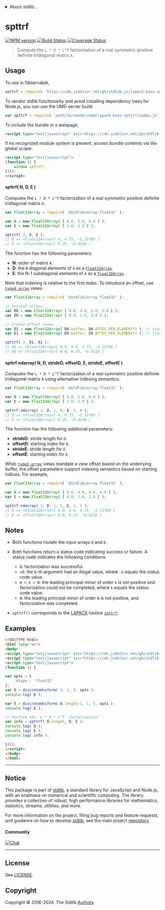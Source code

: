 <!--

@license Apache-2.0

Copyright (c) 2024 The Stdlib Authors.

Licensed under the Apache License, Version 2.0 (the "License");
you may not use this file except in compliance with the License.
You may obtain a copy of the License at

   http://www.apache.org/licenses/LICENSE-2.0

Unless required by applicable law or agreed to in writing, software
distributed under the License is distributed on an "AS IS" BASIS,
WITHOUT WARRANTIES OR CONDITIONS OF ANY KIND, either express or implied.
See the License for the specific language governing permissions and
limitations under the License.

-->


<details>
  <summary>
    About stdlib...
  </summary>
  <p>We believe in a future in which the web is a preferred environment for numerical computation. To help realize this future, we've built stdlib. stdlib is a standard library, with an emphasis on numerical and scientific computation, written in JavaScript (and C) for execution in browsers and in Node.js.</p>
  <p>The library is fully decomposable, being architected in such a way that you can swap out and mix and match APIs and functionality to cater to your exact preferences and use cases.</p>
  <p>When you use stdlib, you can be absolutely certain that you are using the most thorough, rigorous, well-written, studied, documented, tested, measured, and high-quality code out there.</p>
  <p>To join us in bringing numerical computing to the web, get started by checking us out on <a href="https://github.com/stdlib-js/stdlib">GitHub</a>, and please consider <a href="https://opencollective.com/stdlib">financially supporting stdlib</a>. We greatly appreciate your continued support!</p>
</details>

# spttrf

[![NPM version][npm-image]][npm-url] [![Build Status][test-image]][test-url] [![Coverage Status][coverage-image]][coverage-url] <!-- [![dependencies][dependencies-image]][dependencies-url] -->

> Compute the `L * D * L^T` factorization of a real symmetric positive definite tridiagonal matrix `A`.



<section class="usage">

## Usage

To use in Observable,

```javascript
spttrf = require( 'https://cdn.jsdelivr.net/gh/stdlib-js/lapack-base-spttrf@umd/browser.js' )
```

To vendor stdlib functionality and avoid installing dependency trees for Node.js, you can use the UMD server build:

```javascript
var spttrf = require( 'path/to/vendor/umd/lapack-base-spttrf/index.js' )
```

To include the bundle in a webpage,

```html
<script type="text/javascript" src="https://cdn.jsdelivr.net/gh/stdlib-js/lapack-base-spttrf@umd/browser.js"></script>
```

If no recognized module system is present, access bundle contents via the global scope:

```html
<script type="text/javascript">
(function () {
    window.spttrf;
})();
</script>
```

#### spttrf( N, D, E )

Computes the `L * D * L^T` factorization of a real symmetric positive definite tridiagonal matrix `A`.

```javascript
var Float32Array = require( '@stdlib/array-float32' );

var D = new Float32Array( [ 4.0, 5.0, 6.0 ] );
var E = new Float32Array( [ 1.0, 2.0 ] );

spttrf( 3, D, E );
// D => <Float32Array>[ 4, 4.75, ~5.15789 ]
// E => <Float32Array>[ 0.25, ~0.4210 ]
```

The function has the following parameters:

-   **N**: order of matrix `A`.
-   **D**: the `N` diagonal elements of `A` as a [`Float32Array`][mdn-float32array].
-   **E**: the N-1 subdiagonal elements of `A` as a [`Float32Array`][mdn-float32array].

Note that indexing is relative to the first index. To introduce an offset, use [`typed array`][mdn-typed-array] views.

<!-- eslint-disable stdlib/capitalized-comments -->

```javascript
var Float32Array = require( '@stdlib/array-float32' );

// Initial arrays...
var D0 = new Float32Array( [ 0.0, 4.0, 5.0, 6.0 ] );
var E0 = new Float32Array( [ 0.0, 1.0, 2.0 ] );

// Create offset views...
var D1 = new Float32Array( D0.buffer, D0.BYTES_PER_ELEMENT*1 ); // start at 2nd element
var E1 = new Float32Array( E0.buffer, E0.BYTES_PER_ELEMENT*1 ); // start at 2nd element

spttrf( 3, D1, E1 );
// D0 => <Float32Array>[ 0.0, 4.0, 4.75, ~5.15789 ]
// E0 => <Float32Array>[ 0.0, 0.25, ~0.4210 ]
```

#### spttrf.ndarray( N, D, strideD, offsetD, E, strideE, offsetE )

Computes the `L * D * L^T` factorization of a real symmetric positive definite tridiagonal matrix `A` using alternative indexing semantics.

```javascript
var Float32Array = require( '@stdlib/array-float32' );

var D = new Float32Array( [ 4.0, 5.0, 6.0 ] );
var E = new Float32Array( [ 1.0, 2.0 ] );

spttrf.ndarray( 3, D, 1, 0, E, 1, 0 );
// D => <Float32Array>[ 4, 4.75, ~5.15789 ]
// E => <Float32Array>[ 0.25, ~0.4210 ]
```

The function has the following additional parameters:

-   **strideD**: stride length for `D`.
-   **offsetD**:  starting index for `D`.
-   **strideE**: stride length for `E`.
-   **offsetE**:  starting index for `E`.

While [`typed array`][mdn-typed-array] views mandate a view offset based on the underlying buffer, the offset parameters support indexing semantics based on starting indices. For example,

<!-- eslint-disable max-len -->

```javascript
var Float32Array = require( '@stdlib/array-float32' );

var D = new Float32Array( [ 0.0, 4.0, 5.0, 6.0 ] );
var E = new Float32Array( [ 0.0, 1.0, 2.0 ] );

spttrf.ndarray( 3, D, 1, 1, E, 1, 1 );
// D => <Float32Array>[ 0.0, 4.0, 4.75, ~5.15789 ]
// E => <Float32Array>[ 0.0, 0.25, ~0.4210 ]
```

</section>

<!-- /.usage -->

<section class="notes">

## Notes

-   Both functions mutate the input arrays `D` and `E`.

-   Both functions return a status code indicating success or failure. A status code indicates the following conditions:

    -   `0`: factorization was successful.
    -   `<0`: the k-th argument had an illegal value, where `-k` equals the status code value.
    -   `0 < k < N`: the leading principal minor of order `k` is not positive and factorization could not be completed, where `k` equals the status code value.
    -   `N`: the leading principal minor of order `N` is not positive, and factorization was completed.

-   `spttrf()` corresponds to the [LAPACK][LAPACK] routine [`spttrf`][lapack-spttrf].

</section>

<!-- /.notes -->

<section class="examples">

## Examples

<!-- eslint no-undef: "error" -->

```html
<!DOCTYPE html>
<html lang="en">
<body>
<script type="text/javascript" src="https://cdn.jsdelivr.net/gh/stdlib-js/random-array-discrete-uniform@umd/browser.js"></script>
<script type="text/javascript" src="https://cdn.jsdelivr.net/gh/stdlib-js/lapack-base-spttrf@umd/browser.js"></script>
<script type="text/javascript">
(function () {

var opts = {
    'dtype': 'float32'
};
var D = discreteUniform( 5, 1, 5, opts );
console.log( D );

var E = discreteUniform( D.length-1, 1, 5, opts );
console.log( E );

// Perform the `L * D * L^T` factorization:
var info = spttrf( D.length, D, E );
console.log( D );
console.log( E );
console.log( info );

})();
</script>
</body>
</html>
```

</section>

<!-- /.examples -->

<!-- C interface documentation. -->



<!-- Section for related `stdlib` packages. Do not manually edit this section, as it is automatically populated. -->

<section class="related">

</section>

<!-- /.related -->

<!-- Section for all links. Make sure to keep an empty line after the `section` element and another before the `/section` close. -->


<section class="main-repo" >

* * *

## Notice

This package is part of [stdlib][stdlib], a standard library for JavaScript and Node.js, with an emphasis on numerical and scientific computing. The library provides a collection of robust, high performance libraries for mathematics, statistics, streams, utilities, and more.

For more information on the project, filing bug reports and feature requests, and guidance on how to develop [stdlib][stdlib], see the main project [repository][stdlib].

#### Community

[![Chat][chat-image]][chat-url]

---

## License

See [LICENSE][stdlib-license].


## Copyright

Copyright &copy; 2016-2024. The Stdlib [Authors][stdlib-authors].

</section>

<!-- /.stdlib -->

<!-- Section for all links. Make sure to keep an empty line after the `section` element and another before the `/section` close. -->

<section class="links">

[npm-image]: http://img.shields.io/npm/v/@stdlib/lapack-base-spttrf.svg
[npm-url]: https://npmjs.org/package/@stdlib/lapack-base-spttrf

[test-image]: https://github.com/stdlib-js/lapack-base-spttrf/actions/workflows/test.yml/badge.svg?branch=main
[test-url]: https://github.com/stdlib-js/lapack-base-spttrf/actions/workflows/test.yml?query=branch:main

[coverage-image]: https://img.shields.io/codecov/c/github/stdlib-js/lapack-base-spttrf/main.svg
[coverage-url]: https://codecov.io/github/stdlib-js/lapack-base-spttrf?branch=main

<!--

[dependencies-image]: https://img.shields.io/david/stdlib-js/lapack-base-spttrf.svg
[dependencies-url]: https://david-dm.org/stdlib-js/lapack-base-spttrf/main

-->

[chat-image]: https://img.shields.io/gitter/room/stdlib-js/stdlib.svg
[chat-url]: https://app.gitter.im/#/room/#stdlib-js_stdlib:gitter.im

[stdlib]: https://github.com/stdlib-js/stdlib

[stdlib-authors]: https://github.com/stdlib-js/stdlib/graphs/contributors

[umd]: https://github.com/umdjs/umd
[es-module]: https://developer.mozilla.org/en-US/docs/Web/JavaScript/Guide/Modules

[deno-url]: https://github.com/stdlib-js/lapack-base-spttrf/tree/deno
[deno-readme]: https://github.com/stdlib-js/lapack-base-spttrf/blob/deno/README.md
[umd-url]: https://github.com/stdlib-js/lapack-base-spttrf/tree/umd
[umd-readme]: https://github.com/stdlib-js/lapack-base-spttrf/blob/umd/README.md
[esm-url]: https://github.com/stdlib-js/lapack-base-spttrf/tree/esm
[esm-readme]: https://github.com/stdlib-js/lapack-base-spttrf/blob/esm/README.md
[branches-url]: https://github.com/stdlib-js/lapack-base-spttrf/blob/main/branches.md

[stdlib-license]: https://raw.githubusercontent.com/stdlib-js/lapack-base-spttrf/main/LICENSE

[lapack]: https://www.netlib.org/lapack/explore-html/

[lapack-spttrf]: https://www.netlib.org/lapack/explore-html/d4/d2c/group__pttrf_gab14da40f02882c3fb75197041cf58169.html#gab14da40f02882c3fb75197041cf58169

[mdn-float32array]: https://developer.mozilla.org/en-US/docs/Web/JavaScript/Reference/Global_Objects/Float32Array

[mdn-typed-array]: https://developer.mozilla.org/en-US/docs/Web/JavaScript/Reference/Global_Objects/TypedArray

</section>

<!-- /.links -->
